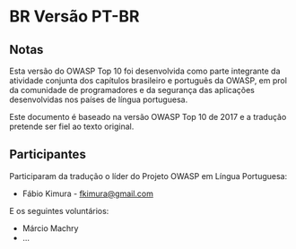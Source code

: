 # BR Versão PT-BR

## Notas

Esta versão do OWASP Top 10 foi desenvolvida como parte integrante da atividade conjunta dos capítulos brasileiro e português da OWASP, em prol da comunidade de programadores e da segurança das aplicações desenvolvidas nos países de língua portuguesa.

Este documento é baseado na versão OWASP Top 10 de 2017 e a tradução pretende ser fiel ao texto original.

## Participantes

Participaram da tradução o líder do Projeto OWASP em Língua Portuguesa:
 * Fábio Kimura - fkimura@gmail.com
 
 E os seguintes voluntários:
 
 * Márcio Machry
 * ...

